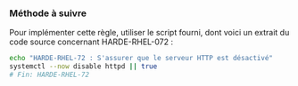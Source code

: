 
### Méthode à suivre

Pour implémenter cette règle, utiliser le script fourni, dont voici un extrait du code source concernant HARDE-RHEL-072 :

``` {.bash .numberLines}
echo "HARDE-RHEL-72 : S'assurer que le serveur HTTP est désactivé"
systemctl --now disable httpd || true
# Fin: HARDE-RHEL-72
```


